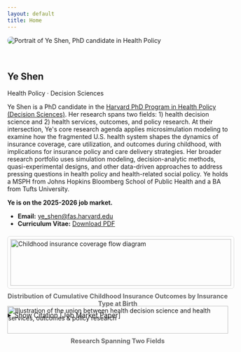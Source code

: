 ```yaml
---
layout: default
title: Home
---
```


<section class="hero" style="display:flex; flex-wrap:wrap; align-items:center; gap:2rem;">
  <div class="headshot" style="flex:1; min-width:250px;">
    <img src="{{ '/assets/img/YSheadshot.jpg' | relative_url }}"
         alt="Portrait of Ye Shen, PhD candidate in Health Policy"
         class="headshot-img" 
         style="max-width:100%; height:auto; border-radius:8px;"
         loading="eager"
      />
  </div>
  <div class="hero-text" style="flex:2; min-width:280px;">
    <h1>Ye Shen</h1>
    <p class="badge">Health Policy · Decision Sciences</p>
    <p>
      Ye Shen is a PhD candidate in the <a href="https://healthpolicy.fas.harvard.edu/people/ye-shen">Harvard PhD Program in Health Policy (Decision Sciences)</a>. Her research spans two fields: 1) health decision science and 2) health services, outcomes, and policy research. At their intersection, Ye's core research agenda applies microsimulation modeling to examine how the fragmented U.S. health system shapes the dynamics of insurance coverage, care utilization, and outcomes during childhood, with implications for insurance policy and care delivery strategies. Her broader research portfolio uses simulation modeling, decision-analytic methods, quasi-experimental designs, and other data-driven approaches to address pressing questions in health policy and health-related social policy. Ye holds a MSPH from Johns Hopkins Bloomberg School of Public Health and a BA from Tufts University. 
    </p>
    <p>
      <strong> Ye is on the 2025-2026 job market.</strong>
    </p>  
    <ul>
      <li><strong>Email:</strong> <a href="mailto:ye_shen@fas.harvard.edu">ye_shen@fas.harvard.edu</a></li>
      <li><strong>Curriculum Vitae:</strong> <a href="/yeshen-site/assets/cv/Ye_Shen_CV.pdf" target="_blank" rel="noopener">Download PDF</a></li>
    </ul>
  </div>
</section>   

<section style="max-width:1100px; margin:3rem auto; display:grid; grid-template-columns: repeat(auto-fit, minmax(280px, 1fr)); gap:1.5rem; align-items:center; justify-items:center;">
  <figure style="margin:0;">
    <img src="{{ '/assets/img/childhoodinsurancefig3.png' | relative_url }}"
         alt="Childhood insurance coverage flow diagram"
         style="width:100%; max-width:520px; height:auto; border:1px solid #ddd; border-radius:6px; padding:6px;"
         loading="eager"
    />
    <figcaption style="text-align:center; font-size:0.9rem; color:#666; margin-top:.5rem;">
     <b>Distribution of Cumulative Childhood Insurance Outcomes by Insurance Type at Birth</b>
    </figcaption>
    <details style="margin-top:.6rem;">
      <summary style="cursor:pointer; font-size:0.95rem;">Show Citation [Job Market Paper]</summary>
      <div style="font-size:0.9rem; color:#555; margin-top:.4rem;">
        <a href="https://jamanetwork.com/journals/jama/article-abstract/2839299" target="_blank" rel="noopener">
        Shen Y, Sommers BD, Hatfield LA, Hayes C, Pandya A, Menzies NA. Insurance dynamics during childhood in the fragmented U.S. health system. JAMA. 2025; Published online September 24, 2025. 
        </a>
      </div>
    </details>
  </figure>
  <figure style="margin:0;">
    <img src="{{ '/assets/img/unionof2fields.png' | relative_url }}"
         alt="Illustration of the union between health decision science and health services, outcomes & policy research"
         style="width:100%; max-width:620px; height:auto;"
    />
    <figcaption style="text-align:center; font-size:0.9rem; color:#666; margin-top:.5rem;">
     <b>Research Spanning Two Fields</b>
    </figcaption>
  </figure>
  
</section>


